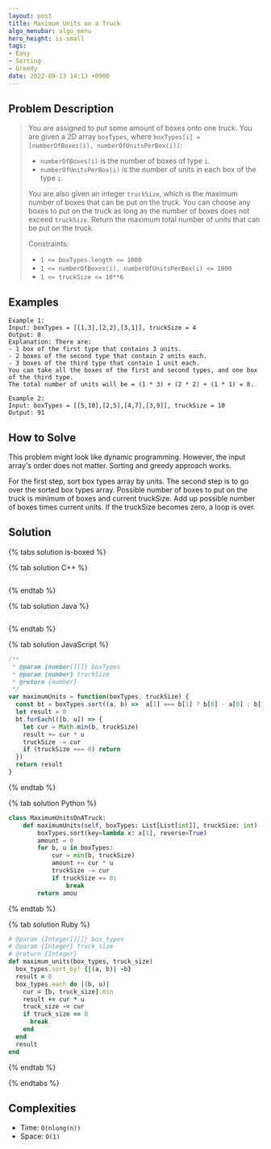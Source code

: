 ```yaml
---
layout: post
title: Maximum Units on a Truck
algo_menubar: algo_menu
hero_height: is-small
tags:
- Easy
- Sorting
- Greedy
date: 2022-09-13 14:13 +0900
---
```


## Problem Description
> You are assigned to put some amount of boxes onto one truck.
> You are given a 2D array `boxTypes`, where `boxTypes[i] = [numberOfBoxes(i), numberOfUnitsPerBox(i)]`:
> - `numberOfBoxes(i)` is the number of boxes of type `i`.
> - `numberOfUnitsPerBox(i)` is the number of units in each box of the type `i`.
>
> You are also given an integer `truckSize`, which is the maximum number of boxes that can be put on the truck.
> You can choose any boxes to put on the truck as long as the number of boxes does not exceed `truckSize`.
> Return the maximum total number of units that can be put on the truck.
>
> Constraints:
> - `1 <= boxTypes.length <= 1000`
> - `1 <= numberOfBoxes(i), numberOfUnitsPerBox(i) <= 1000`
> - `1 <= truckSize <= 10**6`


## Examples
```
Example 1:
Input: boxTypes = [[1,3],[2,2],[3,1]], truckSize = 4
Output: 8
Explanation: There are:
- 1 box of the first type that contains 3 units.
- 2 boxes of the second type that contain 2 units each.
- 3 boxes of the third type that contain 1 unit each.
You can take all the boxes of the first and second types, and one box of the third type.
The total number of units will be = (1 * 3) + (2 * 2) + (1 * 1) = 8.
```

```
Example 2:
Input: boxTypes = [[5,10],[2,5],[4,7],[3,9]], truckSize = 10
Output: 91
```

## How to Solve

This problem might look like dynamic programming.
However, the input array's order does not  matter.
Sorting and greedy approach works.

For the first step, sort box types array by units.
The second step is to go over the sorted box types array.
Possible number of boxes to put on the truck is minimum of boxes and current truckSize.
Add up possible number of boxes times current units.
If the truckSize becomes zero, a loop is over.

## Solution

{% tabs solution is-boxed %}

{% tab solution C++ %}
```cpp

```
{% endtab %}

{% tab solution Java %}
```java

```
{% endtab %}

{% tab solution JavaScript %}
```js
/**
 * @param {number[][]} boxTypes
 * @param {number} truckSize
 * @return {number}
 */
var maximumUnits = function(boxTypes, truckSize) {
  const bt = boxTypes.sort((a, b) =>  a[1] === b[1] ? b[0] - a[0] : b[1] - a[1])
  let result = 0
  bt.forEach(([b, u]) => {
    let cur = Math.min(b, truckSize)
    result += cur * u
    truckSize -= cur
    if (truckSize === 0) return
  })
  return result
}
```
{% endtab %}

{% tab solution Python %}
```python
class MaximumUnitsOnATruck:
    def maximumUnits(self, boxTypes: List[List[int]], truckSize: int) -> int:
        boxTypes.sort(key=lambda x: x[1], reverse=True)
        amount = 0
        for b, u in boxTypes:
            cur = min(b, truckSize)
            amount += cur * u
            truckSize -= cur
            if truckSize == 0:
                break
        return amou
```
{% endtab %}

{% tab solution Ruby %}
```ruby
# @param {Integer[][]} box_types
# @param {Integer} truck_size
# @return {Integer}
def maximum_units(box_types, truck_size)
  box_types.sort_by! {|(a, b)| -b}
  result = 0
  box_types.each do |(b, u)|
    cur = [b, truck_size].min
    result += cur * u
    truck_size -= cur
    if truck_size == 0
      break
    end
  end
  result
end
```
{% endtab %}

{% endtabs %}


## Complexities
- Time: `O(nlong(n))`
- Space: `O(1)`
 
